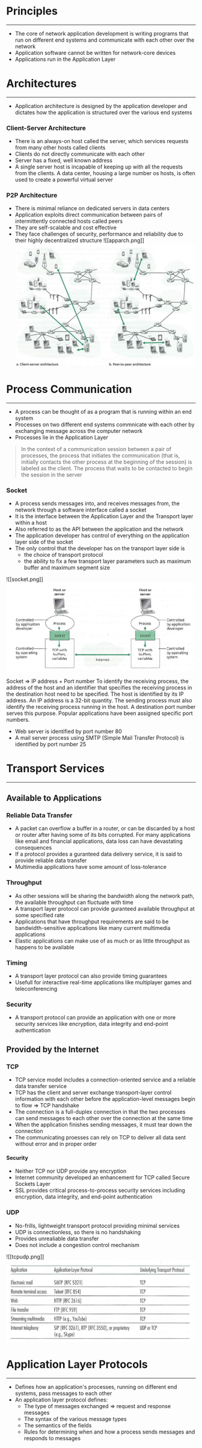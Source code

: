 # Principles 
---
- The core of network application development is writing programs that run on different end systems and communicate with each other over the network
- Application software cannot be written for network-core devices
- Applications run in the Application Layer

# Architectures
---
- Application architecture is designed by the application developer and dictates how the application is structured over the various end systems

### Client-Server Architecture
- There is an always-on host called the server, which services requests from many other hosts called clients
- Clients do not directly communicate with each other
- Server has a fixed, well known address
- A single server host is incapable of keeping up with all the requests from the clients. A data center, housing a large number os hosts, is often used to create a powerful virtual server

### P2P Architecture
- There is minimal reliance on dedicated servers in data centers
- Application exploits direct communication between pairs of intermittently connected hosts called peers
- They are self-scalable and cost effective
- They face challenges of security, performance and reliability due to their highly decentralized structure
![[apparch.png]]
![apparch](https://github.com/Shogunkayo/PES_Notes/blob/main/Computer%20Networks/Images/apparch.png)

# Process Communication
----
- A process can be thought of as a program that is running within an end system
- Processes on two different end systems commnicate with each other by exchanging message across the computer network
- Processes lie in the Application Layer

> In the context of a communication session between a pair of processes, the process that initiates the communication (that is, initially contacts the other process at the beginning of the session) is labeled as the client. The process that waits to be contacted to begin the session in the server

### Socket
- A process sends messages into, and receives messages from, the network through a software interface called a socket
- It is the interface between the Application Layer and the Transport layer within a host
- Also referred to as the API between the application and the network
- The application developer has control of everything on the application layer side of the socket
- The only control that the developer has on the transport layer side is
	- the choice of transport protocol
	- the ability to fix a few transport layer parameters such as maximum buffer and maximum segment size

![[socket.png]]
![socket](https://github.com/Shogunkayo/PES_Notes/blob/main/Computer%20Networks/Images/socket.png)

Socket  => IP address + Port number 
To identify the receiving process, the address of the host and an identifier that specifies the receiving process in the destination host need to be specified. The host is identified by its IP address. An IP address is a 32-bit quantity. The sending process must also identify the receiving process running in the host. A destination port number serves this purpose. Popular applications have been assigned specific port numbers.
- Web server is identified by port number 80
- A mail server process using SMTP (Simple Mail Transfer Protocol) is identified by port number 25

# Transport Services
---
## Available to Applications
### Reliable Data Transfer
- A packet can overflow a buffer in a router, or can be discarded by a host or router after having some of its bits corrupted. For many applications like email and financial applications, data loss can have devastating consequences
- If a protocol provides a guranteed data delivery service, it is said to provide reliable data transfer
- Multimedia applications have some amount of loss-tolerance

### Throughput
- As other sessions will be sharing the bandwidth along the network path, the available throughput can fluctuate with time
- A  transport layer protocol can provide guranteed available throughput at some specified rate
- Applications that have throughput requirements are said to be bandwidth-sensitive applications like many current multimedia applications
- Elastic applications can make use of as much or as little throughput as happens to be available

### Timing
- A transport layer protocol can also provide timing guarantees
- Usefull for interactive real-time applications like multiplayer games and teleconferencing

### Security
- A transport protocol can provide an application with one or more security services like encryption, data integrity and end-point authentication

## Provided by the Internet
### TCP
- TCP service model includes a connection-oriented service and a reliable data transfer service
- TCP has the client and server exchange transport-layer control information with each other before the application-level messages begin to flow => TCP handshake
- The connection is a full-duplex connection in that the two processes can send messages to each other over the connection at the same time
- When the application finishes sending messages, it must tear down the connection
- The communicating proesses can rely on TCP to deliver all data sent without error and in proper order

#### Security
- Neither TCP nor UDP provide any encryption
- Internet community developed an enhancement for TCP called Secure Sockets Layer
- SSL provides critical process-to-process security services including encryption, data integrity, and end-point authentication

### UDP
- No-frills, lightweight transport protocol providing minimal services
- UDP is connectionless, so there is no handshaking
- Provides unrealiable data transfer
- Does not include a congestion control mechanism

![[tcpudp.png]]
![tcpudp](https://github.com/Shogunkayo/PES_Notes/blob/main/Computer%20Networks/Images/tcpudp.png)

# Application Layer Protocols
---
- Defines how an application's processes, running on different end systems, pass messages to each other
- An application layer protocol defines:
	- The type of messages exchanged => request and response messages
	- The syntax of the various message types
	- The semantics of the fields
	- Rules for determining when and how a process sends messages and responds to messages